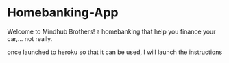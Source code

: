 # Homebanking-App
Welcome to Mindhub Brothers! a homebanking that help you finance your car,... not really.

once launched to heroku so that it can be used, I will launch the instructions
